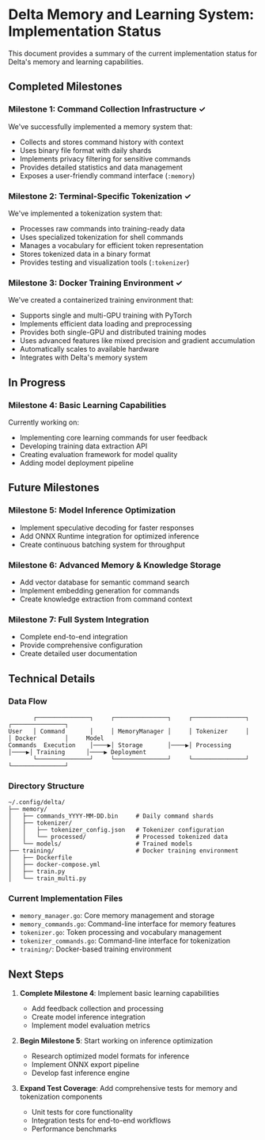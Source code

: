 # Delta Memory and Learning System: Implementation Status

This document provides a summary of the current implementation status for Delta's memory and learning capabilities.

## Completed Milestones

### Milestone 1: Command Collection Infrastructure ✓
We've successfully implemented a memory system that:
- Collects and stores command history with context
- Uses binary file format with daily shards
- Implements privacy filtering for sensitive commands
- Provides detailed statistics and data management
- Exposes a user-friendly command interface (`:memory`)

### Milestone 2: Terminal-Specific Tokenization ✓
We've implemented a tokenization system that:
- Processes raw commands into training-ready data
- Uses specialized tokenization for shell commands
- Manages a vocabulary for efficient token representation
- Stores tokenized data in a binary format
- Provides testing and visualization tools (`:tokenizer`)

### Milestone 3: Docker Training Environment ✓
We've created a containerized training environment that:
- Supports single and multi-GPU training with PyTorch
- Implements efficient data loading and preprocessing
- Provides both single-GPU and distributed training modes
- Uses advanced features like mixed precision and gradient accumulation
- Automatically scales to available hardware
- Integrates with Delta's memory system

## In Progress

### Milestone 4: Basic Learning Capabilities
Currently working on:
- Implementing core learning commands for user feedback
- Developing training data extraction API
- Creating evaluation framework for model quality
- Adding model deployment pipeline

## Future Milestones

### Milestone 5: Model Inference Optimization
- Implement speculative decoding for faster responses
- Add ONNX Runtime integration for optimized inference
- Create continuous batching system for throughput

### Milestone 6: Advanced Memory & Knowledge Storage
- Add vector database for semantic command search
- Implement embedding generation for commands
- Create knowledge extraction from command context

### Milestone 7: Full System Integration
- Complete end-to-end integration
- Provide comprehensive configuration
- Create detailed user documentation

## Technical Details

### Data Flow

```
       ┌───────────────┐     ┌───────────────┐     ┌───────────────┐     ┌───────────────┐
User   │ Command       │     │ MemoryManager │     │ Tokenizer     │     │ Docker        │     Model
Commands  Execution    │────▶│ Storage       │────▶│ Processing    │────▶│ Training      │────▶ Deployment
       └───────────────┘     └───────────────┘     └───────────────┘     └───────────────┘
```

### Directory Structure

```
~/.config/delta/
├── memory/
│   ├── commands_YYYY-MM-DD.bin     # Daily command shards
│   ├── tokenizer/
│   │   ├── tokenizer_config.json   # Tokenizer configuration
│   │   └── processed/              # Processed tokenized data
│   └── models/                     # Trained models
├── training/                       # Docker training environment
│   ├── Dockerfile
│   ├── docker-compose.yml
│   ├── train.py
│   └── train_multi.py
```

### Current Implementation Files

- `memory_manager.go`: Core memory management and storage
- `memory_commands.go`: Command-line interface for memory features
- `tokenizer.go`: Token processing and vocabulary management
- `tokenizer_commands.go`: Command-line interface for tokenization
- `training/`: Docker-based training environment

## Next Steps

1. **Complete Milestone 4**: Implement basic learning capabilities
   - Add feedback collection and processing
   - Create model inference integration
   - Implement model evaluation metrics

2. **Begin Milestone 5**: Start working on inference optimization
   - Research optimized model formats for inference
   - Implement ONNX export pipeline
   - Develop fast inference engine

3. **Expand Test Coverage**: Add comprehensive tests for memory and tokenization components
   - Unit tests for core functionality
   - Integration tests for end-to-end workflows
   - Performance benchmarks